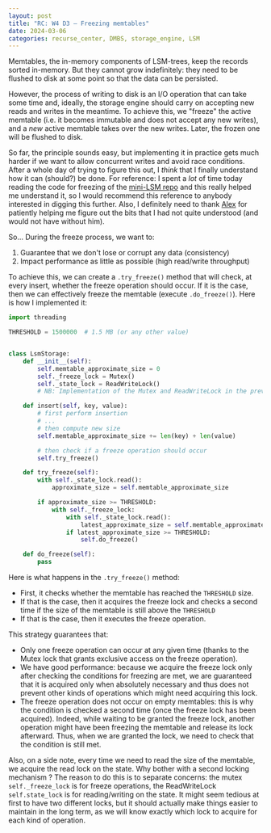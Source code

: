 ```yaml
---
layout: post
title: "RC: W4 D3 — Freezing memtables"
date: 2024-03-06
categories: recurse_center, DMBS, storage_engine, LSM
---
```


Memtables, the in-memory components of LSM-trees, keep the records sorted in-memory.
But they cannot grow indefinitely: they need to be flushed to disk at some point so that the data can be persisted.

However, the process of writing to disk is an I/O operation that can take some time and, ideally, the storage engine
should carry on accepting new reads and writes in the meantime.
To achieve this, we "freeze" the active memtable (i.e. it becomes immutable and does not accept any new writes), and a
_new_ active memtable takes over the new writes.
Later, the frozen one will be flushed to disk.

So far, the principle sounds easy, but implementing it in practice gets much harder if we want to allow concurrent
writes and avoid race conditions.
After a whole day of trying to figure this out, I _think_ that I finally understand how it can (should?) be done.
For reference: I spent a _lot_ of time today reading the code for freezing of
the [mini-LSM repo](https://github.com/skyzh/mini-lsm) and this really helped me understand it, so I would recommend
this reference to anybody interested in digging this further.
Also, I definitely need to thank [Alex](https://achntrl.com/) for patiently helping me figure out the bits that I had
not quite understood (and would not have without him).

So... During the freeze process, we want to:

1. Guarantee that we don't lose or corrupt any data (consistency)
2. Impact performance as little as possible (high read/write throughput)

To achieve this, we can create a `.try_freeze()` method that will check, at every insert, whether the freeze operation
should occur. If it is the case, then we can effectively freeze the memtable (execute `.do_freeze()`).
Here is how I implemented it:

```python
import threading

THRESHOLD = 1500000  # 1.5 MB (or any other value) 


class LsmStorage:
    def __init__(self):
        self.memtable_approximate_size = 0
        self._freeze_lock = Mutex()
        self._state_lock = ReadWriteLock()
        # NB: Implementation of the Mutex and ReadWriteLock in the previous post

    def insert(self, key, value):
        # first perform insertion
        # ...
        # then compute new size
        self.memtable_approximate_size += len(key) + len(value)

        # then check if a freeze operation should occur
        self.try_freeze()

    def try_freeze(self):
        with self._state_lock.read():
            approximate_size = self.memtable_approximate_size

        if approximate_size >= THRESHOLD:
            with self._freeze_lock:
                with self._state_lock.read():
                    latest_approximate_size = self.memtable_approximate_size
                if latest_approximate_size >= THRESHOLD:
                    self.do_freeze()

    def do_freeze(self):
        pass
```

Here is what happens in the `.try_freeze()` method:

- First, it checks whether the memtable has reached the `THRESHOLD` size.
- If that is the case, then it acquires the freeze lock and checks a second time if the size of the memtable is still
  above the `THRESHOLD`
- If that is the case, then it executes the freeze operation.

This strategy guarantees that:

- Only one freeze operation can occur at any given time (thanks to the Mutex lock that grants exclusive
  access on the freeze operation).
- We have good performance: because we acquire the freeze lock only after checking the conditions for freezing are met,
  we are guaranteed that it is acquired only when absolutely necessary and thus does not prevent other kinds of
  operations which might need acquiring this lock.
- The freeze operation does not occur on empty memtables: this is why the condition is checked a second time (once the
  freeze lock has been acquired). Indeed, while waiting to be granted the freeze lock, another operation might have been
  freezing the memtable and release its lock afterward. Thus, when we are granted the lock, we need to check that the
  condition is still met.

Also, on a side note, every time we need to read the size of the memtable, we acquire the read lock on the state.
Why bother with a second locking mechanism ?
The reason to do this is to separate concerns: the mutex `self._freeze_lock` is for freeze operations, the ReadWriteLock
`self.state_lock` is for reading/writing on the state. It might seem tedious at first to have two different locks,
but it should actually make things easier to maintain in the long term, as we will know exactly which lock
to acquire for each kind of operation.



